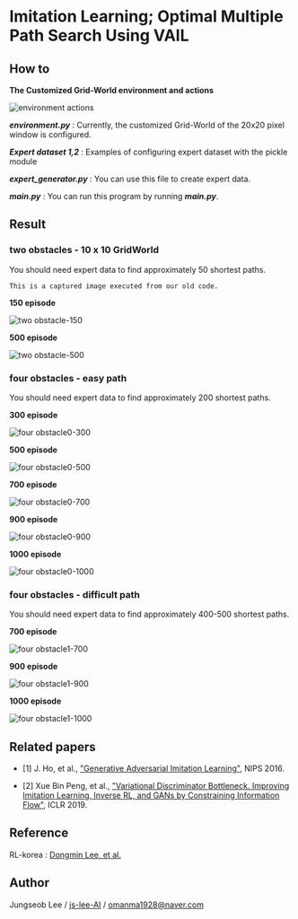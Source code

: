 # Imitation Learning; Optimal Multiple Path Search Using VAIL

## How to

**The Customized Grid-World environment and actions**

![environment actions](./img/girdworld-AE.PNG)<br>


***environment.py*** : Currently, the customized Grid-World of the 20x20 pixel window is configured.

***Expert dataset 1,2*** : Examples of configuring expert dataset with the pickle module

***expert_generator.py*** : You can use this file to create expert data.

***main.py*** : You can run this program by running ***main.py***.

## Result
### two obstacles - 10 x 10 GridWorld
You should need expert data to find approximately 50 shortest paths.

	This is a captured image executed from our old code.

**150 episode**

![two obstacle-150](./img/2obstacle-150epoch.PNG)<br>

**500 episode**

![two obstacle-500](./img/2obstacle-500epoch.PNG)<br>


### four obstacles - easy path
You should need expert data to find approximately 200 shortest paths.

**300 episode**

![four obstacle0-300](./img/epoch-300.png)<br>

**500 episode**

![four obstacle0-500](./img/epoch-500.PNG)<br>

**700 episode**

![four obstacle0-700](./img/epoch-500.PNG)<br>

**900 episode**

![four obstacle0-900](./img/epoch-900.PNG)<br>

**1000 episode**

![four obstacle0-1000](./img/epoch-1000.PNG)<br>


### four obstacles - difficult path
You should need expert data to find approximately 400-500 shortest paths.

**700 episode**

![four obstacle1-700](./img/4opstacle2_epoch-700.png)<br>

**900 episode**

![four obstacle1-900](./img/4opstacle2_epoch-900.png)<br>

**1000 episode**

![four obstacle1-1000](./img/4opstacle2_epoch-900.png)<br>


## Related papers
- [1] J. Ho, et al., ["Generative Adversarial Imitation Learning"](https://papers.nips.cc/paper/6391-generative-adversarial-imitation-learning.pdf), NIPS 2016.

- [2] Xue Bin Peng, et al., ["Variational Discriminator Bottleneck. Improving Imitation Learning, Inverse RL, and GANs by Constraining Information Flow"](https://arxiv.org/pdf/1810.00821.pdf), ICLR 2019.


## Reference
RL-korea : [Dongmin Lee, et al.](https://github.com/reinforcement-learning-kr/lets-do-irl)

## Author
Jungseob Lee / [ js-lee-AI](https://github.com/js-lee-AI) / omanma1928@naver.com
